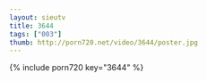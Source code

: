 ```yaml
--- 
layout: sieutv
title: 3644
tags: ["003"]
thumb: http://porn720.net/video/3644/poster.jpg
---
```

{% include porn720 key="3644" %} 
